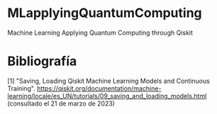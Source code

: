 # MLapplyingQuantumComputing
Machine Learning Applying Quantum Computing through Qiskit



# Bibliografía

[1] "Saving, Loading Qiskit Machine Learning Models and Continuous Training". https://qiskit.org/documentation/machine-learning/locale/es_UN/tutorials/09_saving_and_loading_models.html (consultado el 21 de marzo de 2023)
